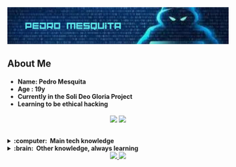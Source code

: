  <img src='./bannergit.png'>
  
  ## About Me

<h4>
  <ul>
    <li> Name: Pedro Mesquita  </li>
    <li> Age : 19y
    <li> Currently in the Soli Deo Gloria Project </li> 
    <li> Learning to be ethical hacking </li>
  </ul>
</h4>

 <div align="center"> 
 <a href = "mailto:pedrohmmfilho@gmail.com"><img src="https://img.shields.io/badge/-Gmail-%23333?style=for-the-badge&logo=gmail&logoColor=white" target="_blank"></a>
 <a href="https://www.linkedin.com/in/pedro-mesquita-0b765927b/" target="_blank"><img src="https://img.shields.io/badge/-LinkedIn-%230077B5?style=for-the-badge&logo=linkedin&logoColor=white" target="_blank"></a> 
 </div>
 
 ##
<details>
  <summary><b>:computer: &nbsp;Main tech knowledge</b></summary>
  <br/>

![Java](https://img.shields.io/badge/JAVA-007396.svg?&style=flat&logo=java&logoColor=white)&nbsp;
![HTML](https://img.shields.io/badge/HTML-E34F26.svg?&style=flat&logo=html&logoColor=white)&nbsp;
![CSS](https://img.shields.io/badge/CSS-%231572B6.svg?&style=flat&logo=css&logoColor=white)&nbsp;
![JavaScript](https://img.shields.io/badge/JAVASCRIPT-323330.svg?&style=flat&logo=javascript&logoColor=%23F7DF1E)&nbsp;
![Git](https://img.shields.io/badge/GIT-%23F05033.svg?&style=flat&logo=git&logoColor=white)&nbsp;\
![GitHub](https://img.shields.io/badge/GITHUB-%23121011.svg?&style=flat&logo=github&logoColor=white)&nbsp;
![Docker](https://img.shields.io/badge/DOCKER-2496ED.svg?&style=flat&logo=docker&logoColor=white)&nbsp;
![Postgres](https://img.shields.io/badge/POSTGRES-%23316192.svg?&style=flat&logo=postgresql&logoColor=white)
![MySQL](https://img.shields.io/badge/MYSQL-4479A1.svg?&style=flat&logo=mysql&logoColor=white)\
![Gradle](https://img.shields.io/badge/GRADLE-02303A.svg?&style=flat&logo=gradle)&nbsp;
![LINUX](https://img.shields.io/badge/LINUX-FCC624?style=flat-square&logo=linux&logoColor=black)
![KALI_LINUX](https://img.shields.io/badge/KALI_LINUX-007ACC.svg?&style=flat&logo=ddd&logoColor=blue)&nbsp;
![VSCode](https://img.shields.io/badge/VSCODE-007ACC.svg?&style=flat&logo=visual-studio-code)&nbsp;

<!-- 
Java, JSF, Primefaces, Angular, Spring, Springboot, JPA/Hibernate. 
Flutter, GetX, BLoC, MobX.
GitHub, GitLab, Docker, Ansible
Kotlin, Firebase.
Ant, Maven, Gradle, 
VSCode, Eclipse, IntelliJ IDEA.
HTML, CSS, JavaScript, TypeScript.
postgresql, pgadmin, mysql, sqlite.
TDD, BDD, DDD
clean architecture, hexagonal architecture, onion architecture, mvc, mvvm.
linux
-->
</details>

<details>
  <summary><b>:brain: &nbsp;Other knowledge, always learning</b></summary>
  <br/>


![Nginx](https://img.shields.io/badge/NGINX-269539.svg?&style=flat&logo=nginx&logoColor=white)&nbsp;
![Python](https://img.shields.io/badge/PYTHON-3776AB.svg?&style=flat&logo=python&logoColor=white)&nbsp;\
![REST API](https://img.shields.io/badge/REST-02569B.svg?&style=flat&logo=rest&logoColor=white)&nbsp;


</details>

 

<div align="center">
  <a href="https://PedroMesquitaFilho">
  <img width="50%" src="https://github-readme-stats.vercel.app/api?username=PedroMesquitaFilho&show_icons=true&theme=tokyonight&include_all_commits=true&count_private=true"/>
  <img width="43%" src="https://github-readme-stats.vercel.app/api/top-langs/?username=PedroMesquitaFilho&layout=compact&langs_count=7&theme=tokyonight"/>
<p align="right">
</div>
   
 
